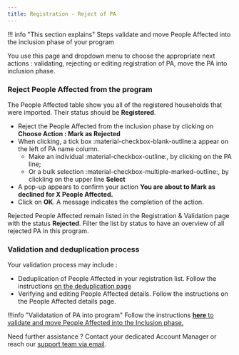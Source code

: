 ```yaml
---
title: Registration - Reject of PA
---
```


!!! info "This section explains"
    Steps validate and move People Affected into the inclusion phase of your program

You use this page and dropdown menu to choose the appropriate next actions : validating, rejecting or editing registration of PA, move the PA into inclusion phase.


### **Reject People Affected from the program**

The People Affected table show you all of the registered households that were imported. Their status should be **Registered**. 

- Reject the People Affected from the inclusion phase by clicking on **Choose Action : Mark as Rejected**
- When clicking, a tick box :material-checkbox-blank-outline:a appear on the left of PA name column.
    - Make an individual :material-checkbox-outline:, by clicking on the PA line; 
    - Or a bulk selection :material-checkbox-multiple-marked-outline:, by clickling on the upper line **Select**
- A pop-up appears to confirm your action **You are about to Mark as declined for X People Affected.**
- Click on **OK**. A message indicates the completion of the action.

Rejected People Affected remain listed in the Registration & Validation page with the status **Rejected**. Filter the list by status to have an overview of all rejected PA in this program.

### **Validation and deduplication process**

Your validation process may include :

- Deduplication of People Affected in your registration list. Follow the instructions [on the deduplication page](../registration/registration-deduplication.md)
- Verifying and editing People Affected details. Follow the instructions on the People Affected details page.


!!!info "Validatation of PA into program"
    Follow the instructions [**here** to validate and move People Affected into the Inclusion phase.](../registration/registration-validate-pa.md)







Need further assistance ? Contact your dedicated Account Manager or reach our <a href="mailto:support@121.global">support team via email</a>.